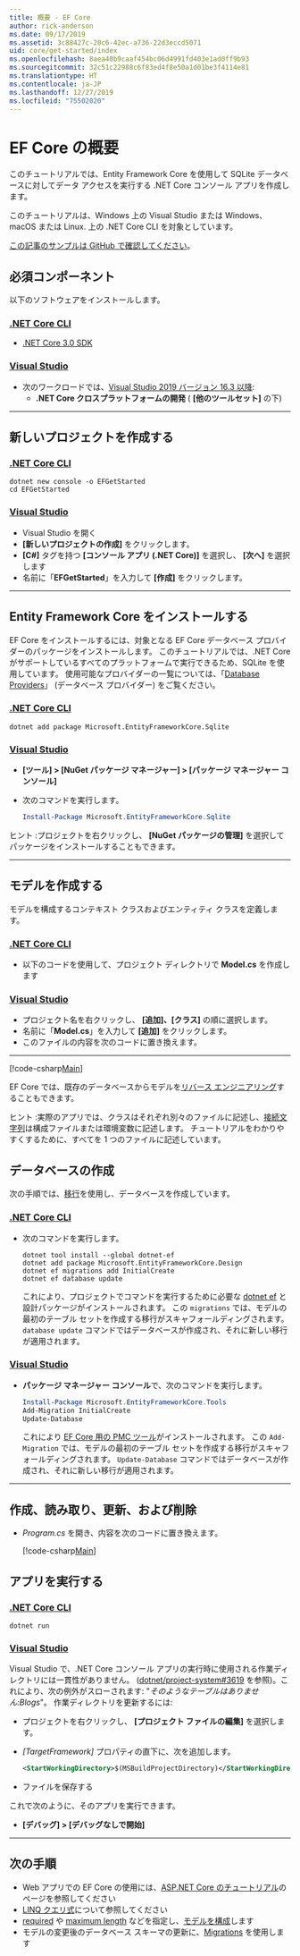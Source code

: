 ```yaml
---
title: 概要 - EF Core
author: rick-anderson
ms.date: 09/17/2019
ms.assetid: 3c88427c-20c6-42ec-a736-22d3eccd5071
uid: core/get-started/index
ms.openlocfilehash: 8aea40b9caaf454bc06d4991fd403e1ad0ff9b93
ms.sourcegitcommit: 32c51c22988c6f83ed4f8e50a1d01be3f4114e81
ms.translationtype: HT
ms.contentlocale: ja-JP
ms.lasthandoff: 12/27/2019
ms.locfileid: "75502020"
---
```

# <a name="getting-started-with-ef-core"></a>EF Core の概要

このチュートリアルでは、Entity Framework Core を使用して SQLite データベースに対してデータ アクセスを実行する .NET Core コンソール アプリを作成します。

このチュートリアルは、Windows 上の Visual Studio または Windows、macOS または Linux. 上の .NET Core CLI を対象としています。

[この記事のサンプルは GitHub で確認してください](https://github.com/aspnet/EntityFramework.Docs/tree/master/samples/core/GetStarted)。

## <a name="prerequisites"></a>必須コンポーネント

以下のソフトウェアをインストールします。

### <a name="net-core-clitabnetcore-cli"></a>[.NET Core CLI](#tab/netcore-cli)

* [.NET Core 3.0 SDK](https://www.microsoft.com/net/download/core)

### <a name="visual-studiotabvisual-studio"></a>[Visual Studio](#tab/visual-studio)

* 次のワークロードでは、[Visual Studio 2019 バージョン 16.3 以降](https://www.visualstudio.com/downloads/):
  * **.NET Core クロスプラットフォームの開発** ( **[他のツールセット]** の下)

---

## <a name="create-a-new-project"></a>新しいプロジェクトを作成する

### <a name="net-core-clitabnetcore-cli"></a>[.NET Core CLI](#tab/netcore-cli)

```dotnetcli
dotnet new console -o EFGetStarted
cd EFGetStarted
```

### <a name="visual-studiotabvisual-studio"></a>[Visual Studio](#tab/visual-studio)

* Visual Studio を開く
* **[新しいプロジェクトの作成]** をクリックします。
* **[C#]** タグを持つ **[コンソール アプリ (.NET Core)]** を選択し、 **[次へ]** を選択します
* 名前に「**EFGetStarted**」を入力して **[作成]** をクリックします。

---

## <a name="install-entity-framework-core"></a>Entity Framework Core をインストールする

EF Core をインストールするには、対象となる EF Core データベース プロバイダーのパッケージをインストールします。 このチュートリアルでは、.NET Core がサポートしているすべてのプラットフォームで実行できるため、SQLite を使用しています。 使用可能なプロバイダーの一覧については、「[Database Providers](../providers/index.md)」 (データベース プロバイダー) をご覧ください。

### <a name="net-core-clitabnetcore-cli"></a>[.NET Core CLI](#tab/netcore-cli)

```dotnetcli
dotnet add package Microsoft.EntityFrameworkCore.Sqlite
```

### <a name="visual-studiotabvisual-studio"></a>[Visual Studio](#tab/visual-studio)

* **[ツール] > [NuGet パッケージ マネージャー] > [パッケージ マネージャー コンソール]**
* 次のコマンドを実行します。

  ``` PowerShell
  Install-Package Microsoft.EntityFrameworkCore.Sqlite
  ```

ヒント :プロジェクトを右クリックし、 **[NuGet パッケージの管理]** を選択してパッケージをインストールすることもできます。

---

## <a name="create-the-model"></a>モデルを作成する

モデルを構成するコンテキスト クラスおよびエンティティ クラスを定義します。

### <a name="net-core-clitabnetcore-cli"></a>[.NET Core CLI](#tab/netcore-cli)

* 以下のコードを使用して、プロジェクト ディレクトリで **Model.cs** を作成します

### <a name="visual-studiotabvisual-studio"></a>[Visual Studio](#tab/visual-studio)

* プロジェクト名を右クリックし、 **[追加]、[クラス]** の順に選択します。
* 名前に「**Model.cs**」を入力して **[追加]** をクリックします。
* このファイルの内容を次のコードに置き換えます。

---

[!code-csharp[Main](../../../samples/core/GetStarted/Model.cs)]

EF Core では、既存のデータベースからモデルを[リバース エンジニアリング](../managing-schemas/scaffolding.md)することもできます。

ヒント :実際のアプリでは、クラスはそれぞれ別々のファイルに記述し、[接続文字列](../miscellaneous/connection-strings.md)は構成ファイルまたは環境変数に記述します。 チュートリアルをわかりやすくするために、すべてを 1 つのファイルに記述しています。

## <a name="create-the-database"></a>データベースの作成

次の手順では、[移行](xref:core/managing-schemas/migrations/index)を使用し、データベースを作成しています。

### <a name="net-core-clitabnetcore-cli"></a>[.NET Core CLI](#tab/netcore-cli)

* 次のコマンドを実行します。

  ```dotnetcli
  dotnet tool install --global dotnet-ef
  dotnet add package Microsoft.EntityFrameworkCore.Design
  dotnet ef migrations add InitialCreate
  dotnet ef database update
  ```

  これにより、プロジェクトでコマンドを実行するために必要な [dotnet ef](../miscellaneous/cli/dotnet.md) と設計パッケージがインストールされます。 この `migrations` では、モデルの最初のテーブル セットを作成する移行がスキャフォールディングされます。 `database update` コマンドではデータベースが作成され、それに新しい移行が適用されます。

### <a name="visual-studiotabvisual-studio"></a>[Visual Studio](#tab/visual-studio)

* **パッケージ マネージャー コンソール**で、次のコマンドを実行します。

  ``` PowerShell
  Install-Package Microsoft.EntityFrameworkCore.Tools
  Add-Migration InitialCreate
  Update-Database
  ```

  これにより [EF Core 用の PMC ツール](../miscellaneous/cli/powershell.md)がインストールされます。 この `Add-Migration` では、モデルの最初のテーブル セットを作成する移行がスキャフォールディングされます。 `Update-Database` コマンドではデータベースが作成され、それに新しい移行が適用されます。

---

## <a name="create-read-update--delete"></a>作成、読み取り、更新、および削除

* *Program.cs* を開き、内容を次のコードに置き換えます。

  [!code-csharp[Main](../../../samples/core/GetStarted/Program.cs)]

## <a name="run-the-app"></a>アプリを実行する

### <a name="net-core-clitabnetcore-cli"></a>[.NET Core CLI](#tab/netcore-cli)

```dotnetcli
dotnet run
```

### <a name="visual-studiotabvisual-studio"></a>[Visual Studio](#tab/visual-studio)

Visual Studio で、.NET Core コンソール アプリの実行時に使用される作業ディレクトリには一貫性がありません。 ([dotnet/project-system#3619](https://github.com/dotnet/project-system/issues/3619) を参照)。これにより、次の例外がスローされます: "*そのようなテーブルはありません:Blogs*"。 作業ディレクトリを更新するには:

* プロジェクトを右クリックし、 **[プロジェクト ファイルの編集]** を選択します。
* *[TargetFramework]* プロパティの直下に、次を追加します。

  ``` XML
  <StartWorkingDirectory>$(MSBuildProjectDirectory)</StartWorkingDirectory>
  ```

* ファイルを保存する

これで次のように、そのアプリを実行できます。

* **[デバッグ] > [デバッグなしで開始]**

---

## <a name="next-steps"></a>次の手順

* Web アプリでの EF Core の使用には、[ASP.NET Core のチュートリアル](/aspnet/core/data/ef-rp/intro)のページを参照してください
* [LINQ クエリ式](/dotnet/csharp/programming-guide/concepts/linq/basic-linq-query-operations)について参照してください
* [required](xref:core/modeling/entity-properties#required-and-optional-properties) や [maximum length](xref:core/modeling/entity-properties#maximum-length) などを指定し、[モデルを構成](xref:core/modeling/index)します
* モデルの変更後のデータベース スキーマの更新に、[Migrations](xref:core/managing-schemas/migrations/index) を使用します
